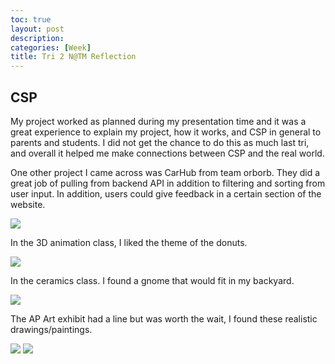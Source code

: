 ```yaml
---
toc: true
layout: post
description:
categories: [Week]
title: Tri 2 N@TM Reflection
---
```


## CSP

My project worked as planned during my presentation time and it was a great experience to explain my project, how it works, and CSP in general to parents and students. I did not get the chance to do this as much last tri, and overall it helped me make connections between CSP and the real world.  

One other project I came across was CarHub from team orborb. They did a great job of pulling from backend API in addition to filtering and sorting from user input. In addition, users could give feedback in a certain section of the website.

![](/images/carhub.jpg) 

In the 3D animation class, I liked the theme of the donuts. 

![](/images/donut.jpg) 

In the ceramics class. I found a gnome that would fit in my backyard. 

![](/images/gnome.jpg) 

The AP Art exhibit had a line but was worth the wait, I found these realistic drawings/paintings. 

![](/images/art1.jpg)
![](/images/art2.jpg)